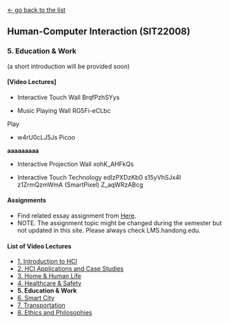 [← go back to the list](README.md)

## Human-Computer Interaction (SIT22008)

### 5. Education & Work

(a short introduction will be provided soon)

#### [Video Lectures]


- Interactive Touch Wall
BrqfPzhSYys

- Music Playing Wall
RG5Fi-eCLbc

Play
- w4rU0cLJ5Js Picoo

**aaaaaaaaa**

- Interactive Projection Wall
xohK_AHFkQs

- Interactive Touch Technology
edlzPXDzKb0
s15yVhSJx4I
z1ZrmQzmWmA (SmartPixel)
Z_aqWRzABcg




#### Assignments
- Find related essay assignment from [Here](HCI_Essays.md).
- NOTE. The assignment topic might be changed during the semester but not updated in this site. Please always check LMS.handong.edu.



#### List of Video Lectures
- [1. Introduction to HCI](HCI01.md)
- [2. HCI Applications and Case Studies](HCI02.md)
- [3. Home & Human Life](HCI03.md)
- [4. Healthcare & Safety](HCI04.md)
- **5. Education & Work**
- [6. Smart City](HCI06.md)
- [7. Transportation](HCI07.md)
- [8. Ethics and Philosophies](HCI08.md)